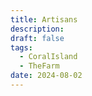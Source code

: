 ```yaml
---
title: Artisans
description: 
draft: false
tags:
  - CoralIsland
  - TheFarm
date: 2024-08-02
---
```

 
